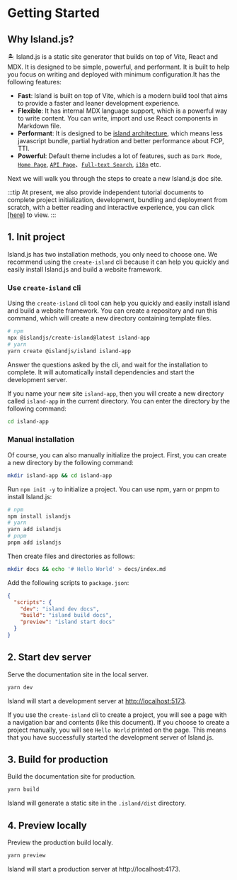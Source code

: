 # Getting Started

## Why Island.js?

🏝️ Island.js is a static site generator that builds on top of Vite, React and MDX. It is designed to be simple, powerful, and performant. It is built to help you focus on writing and deployed with minimum configuration.It has the following features:

- **Fast**: Island is built on top of Vite, which is a modern build tool that aims to provide a faster and leaner development experience.
- **Flexible**: It has internal MDX language support, which is a powerful way to write content. You can write, import and use React components in Markdown file.
- **Performant**: It is designed to be [island architecture](https://jasonformat.com/islands-architecture/), which means less javascript bundle, partial hydration and better performance about FCP, TTI.
- **Powerful**: Default theme includes a lot of features, such as `Dark Mode`, [`Home Page`](/en/guide/home-page), [`API Page`](/en/guide/api-page)、[`Full-text Search`](/en/guide/search), [`i18n`](/en/guide/i18n) etc.

Next we will walk you through the steps to create a new Island.js doc site.

:::tip
At present, we also provide independent tutorial documents to complete project initialization, development, bundling and deployment from scratch, with a better reading and interactive experience, you can click [[here]](https://island-tutorial.sanyuan0704.top/en) to view.
:::

## 1. Init project

Island.js has two installation methods, you only need to choose one. We recommend using the `create-island` cli because it can help you quickly and easily install Island.js and build a website framework.

### Use `create-island` cli

Using the `create-island` cli tool can help you quickly and easily install island and build a website framework. You can create a repository and run this command, which will create a new directory containing template files.

```bash
# npm
npx @islandjs/create-island@latest island-app
# yarn
yarn create @islandjs/island island-app
```

Answer the questions asked by the cli, and wait for the installation to complete. It will automatically install dependencies and start the development server.

If you name your new site `island-app`, then you will create a new directory called `island-app` in the current directory. You can enter the directory by the following command:

```bash
cd island-app
```

### Manual installation

Of course, you can also manually initialize the project. First, you can create a new directory by the following command:

```bash
mkdir island-app && cd island-app
```

Run `npm init -y` to initialize a project. You can use npm, yarn or pnpm to install Island.js:

```bash
# npm
npm install islandjs
# yarn
yarn add islandjs
# pnpm
pnpm add islandjs
```

Then create files and directories as follows:

```bash
mkdir docs && echo '# Hello World' > docs/index.md
```

Add the following scripts to `package.json`:

```json
{
  "scripts": {
    "dev": "island dev docs",
    "build": "island build docs",
    "preview": "island start docs"
  }
}
```

## 2. Start dev server

Serve the documentation site in the local server.

```bash
yarn dev
```

Island will start a development server at <http://localhost:5173>.

If you use the `create-island` cli to create a project, you will see a page with a navigation bar and contents (like this document). If you choose to create a project manually, you will see `Hello World` printed on the page. This means that you have successfully started the development server of Island.js.

## 3. Build for production

Build the documentation site for production.

```bash
yarn build
```

Island will generate a static site in the `.island/dist` directory.

## 4. Preview locally

Preview the production build locally.

```bash
yarn preview
```

Island will start a production server at http://localhost:4173.

